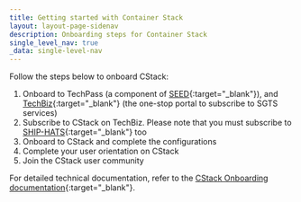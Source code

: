 ```yaml
---
title: Getting started with Container Stack
layout: layout-page-sidenav
description: Onboarding steps for Container Stack
single_level_nav: true
_data: single-level-nav
---
```


Follow the steps below to onboard CStack:

1. Onboard to TechPass (a component of [SEED](/products/categories/cybersecurity/seed/){:target="_blank"}), and [TechBiz](/products/categories/productivity-tools/techbiz/){:target="_blank"} (the one-stop portal to subscribe to SGTS services)
2. Subscribe to CStack on TechBiz. Please note that you must subscribe to [SHIP-HATS](/products/categories/devops/ship-hats/){:target="_blank"} too
3. Onboard to CStack and complete the configurations  
4. Complete your user orientation on CStack 
5. Join the CStack user community 

For detailed technical documentation, refer to the [CStack Onboarding documentation](https://docs.developer.tech.gov.sg/docs/container-stack-overview/onboarding){:target="_blank"}. 
